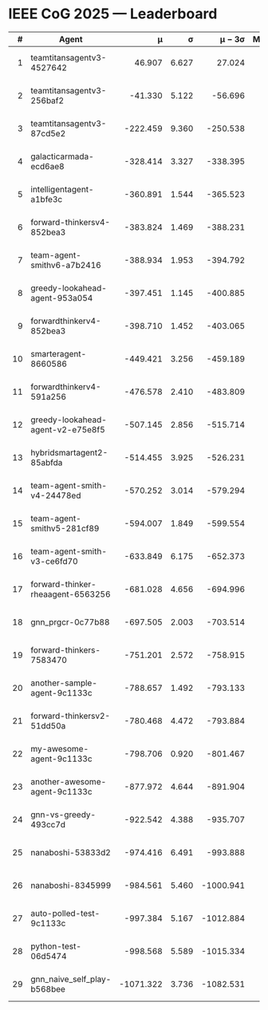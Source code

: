 # IEEE CoG 2025 — Leaderboard

| # | Agent | μ | σ | μ − 3σ | Matches | Updated |
|---:|---|---:|---:|---:|---:|---|
| 1 | teamtitansagentv3-4527642 | 46.907 | 6.627 | 27.024 | 22550 | 2025-08-25 17:31 |
| 2 | teamtitansagentv3-256baf2 | -41.330 | 5.122 | -56.696 | 22876 | 2025-08-25 17:31 |
| 3 | teamtitansagentv3-87cd5e2 | -222.459 | 9.360 | -250.538 | 23386 | 2025-08-25 17:31 |
| 4 | galacticarmada-ecd6ae8 | -328.414 | 3.327 | -338.395 | 21060 | 2025-08-25 17:31 |
| 5 | intelligentagent-a1bfe3c | -360.891 | 1.544 | -365.523 | 19317 | 2025-08-25 17:31 |
| 6 | forward-thinkersv4-852bea3 | -383.824 | 1.469 | -388.231 | 18678 | 2025-08-25 17:31 |
| 7 | team-agent-smithv6-a7b2416 | -388.934 | 1.953 | -394.792 | 22540 | 2025-08-25 17:31 |
| 8 | greedy-lookahead-agent-953a054 | -397.451 | 1.145 | -400.885 | 20866 | 2025-08-25 17:31 |
| 9 | forwardthinkerv4-852bea3 | -398.710 | 1.452 | -403.065 | 19203 | 2025-08-25 17:31 |
| 10 | smarteragent-8660586 | -449.421 | 3.256 | -459.189 | 19254 | 2025-08-25 17:31 |
| 11 | forwardthinkerv4-591a256 | -476.578 | 2.410 | -483.809 | 18468 | 2025-08-25 17:31 |
| 12 | greedy-lookahead-agent-v2-e75e8f5 | -507.145 | 2.856 | -515.714 | 23146 | 2025-08-25 17:31 |
| 13 | hybridsmartagent2-85abfda | -514.455 | 3.925 | -526.231 | 18938 | 2025-08-25 17:31 |
| 14 | team-agent-smith-v4-24478ed | -570.252 | 3.014 | -579.294 | 22596 | 2025-08-25 17:31 |
| 15 | team-agent-smithv5-281cf89 | -594.007 | 1.849 | -599.554 | 21780 | 2025-08-25 17:31 |
| 16 | team-agent-smith-v3-ce6fd70 | -633.849 | 6.175 | -652.373 | 23236 | 2025-08-25 17:31 |
| 17 | forward-thinker-rheaagent-6563256 | -681.028 | 4.656 | -694.996 | 21004 | 2025-08-25 17:31 |
| 18 | gnn_prgcr-0c77b88 | -697.505 | 2.003 | -703.514 | 19940 | 2025-08-25 17:31 |
| 19 | forward-thinkers-7583470 | -751.201 | 2.572 | -758.915 | 20780 | 2025-08-25 17:31 |
| 20 | another-sample-agent-9c1133c | -788.657 | 1.492 | -793.133 | 22740 | 2025-08-25 17:31 |
| 21 | forward-thinkersv2-51dd50a | -780.468 | 4.472 | -793.884 | 21924 | 2025-08-25 17:31 |
| 22 | my-awesome-agent-9c1133c | -798.706 | 0.920 | -801.467 | 23260 | 2025-08-25 17:31 |
| 23 | another-awesome-agent-9c1133c | -877.972 | 4.644 | -891.904 | 24480 | 2025-08-25 17:31 |
| 24 | gnn-vs-greedy-493cc7d | -922.542 | 4.388 | -935.707 | 17680 | 2025-08-25 17:31 |
| 25 | nanaboshi-53833d2 | -974.416 | 6.491 | -993.888 | 17520 | 2025-08-25 17:31 |
| 26 | nanaboshi-8345999 | -984.561 | 5.460 | -1000.941 | 18290 | 2025-08-25 17:31 |
| 27 | auto-polled-test-9c1133c | -997.384 | 5.167 | -1012.884 | 23640 | 2025-08-25 17:31 |
| 28 | python-test-06d5474 | -998.568 | 5.589 | -1015.334 | 18130 | 2025-08-25 17:31 |
| 29 | gnn_naive_self_play-b568bee | -1071.322 | 3.736 | -1082.531 | 18400 | 2025-08-25 17:31 |
